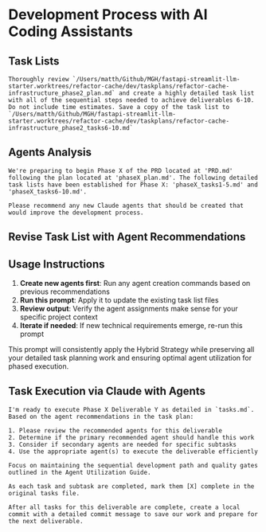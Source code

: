 # Development Process with AI Coding Assistants

## Task Lists

```
Thoroughly review `/Users/matth/Github/MGH/fastapi-streamlit-llm-starter.worktrees/refactor-cache/dev/taskplans/refactor-cache-infrastructure_phase2_plan.md` and create a highly detailed task list with all of the sequential steps needed to achieve deliverables 6-10. Do not include time estimates. Save a copy of the task list to `/Users/matth/Github/MGH/fastapi-streamlit-llm-starter.worktrees/refactor-cache/dev/taskplans/refactor-cache-infrastructure_phase2_tasks6-10.md`
```

## Agents Analysis
```
We're preparing to begin Phase X of the PRD located at 'PRD.md' following the plan located at 'phaseX_plan.md'. The following detailed task lists have been established for Phase X: 'phaseX_tasks1-5.md' and 'phaseX_tasks6-10.md'.

Please recommend any new Claude agents that should be created that would improve the development process.
```

## Revise Task List with Agent Recommendations

## Usage Instructions

1. **Create new agents first**: Run any agent creation commands based on previous recommendations
2. **Run this prompt**: Apply it to update the existing task list files
3. **Review output**: Verify the agent assignments make sense for your specific project context
4. **Iterate if needed**: If new technical requirements emerge, re-run this prompt

This prompt will consistently apply the Hybrid Strategy while preserving all your detailed task planning work and ensuring
optimal agent utilization for phased execution.



## Task Execution via Claude with Agents
```
I'm ready to execute Phase X Deliverable Y as detailed in `tasks.md`. Based on the agent recommendations in the task plan:

1. Please review the recommended agents for this deliverable
2. Determine if the primary recommended agent should handle this work
3. Consider if secondary agents are needed for specific subtasks
4. Use the appropriate agent(s) to execute the deliverable efficiently

Focus on maintaining the sequential development path and quality gates outlined in the Agent Utilization Guide.

As each task and subtask are completed, mark them [X] complete in the original tasks file.

After all tasks for this deliverable are complete, create a local commit with a detailed commit message to save our work and prepare for the next deliverable.
```